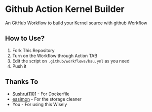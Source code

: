 # Github Action Kernel Builder
An GitHub Workflow to build your Kernel source with github Workflow

## How to Use?
1. Fork This Repository
2. Turn on the Workflow through Action TAB
3. Edit the script on ``` .github/workflows/ksu.yml ``` as you need
4. Push it

## Thanks To
- [Sushrut1101](https://github.com/Sushrut1101) - For Dockerfile
- [easimon](https://github.com/easimon) - For the storage cleaner
- You - For using this Wisely 

